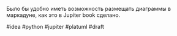 Было бы удобно иметь возможность размещать диаграммы в маркадуне, как это в Jupiter book сделано.

#idea #python #jupiter #platuml
#draft